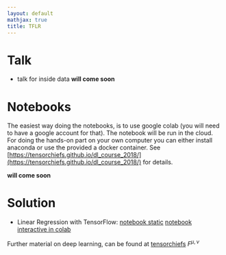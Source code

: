 ```yaml
---
layout: default
mathjax: true
title: TFLR
---
```


# Talk

* talk for inside data **will come soon**

# Notebooks 

The easiest way doing the notebooks, is to use google colab (you will need to have a google account for that). The notebook will be run in the cloud. For doing the hands-on part on your own computer you can either install anaconda or use the provided a docker container. See [https://tensorchiefs.github.io/dl_course_2018/](https://tensorchiefs.github.io/dl_course_2018/) for details.


 
**will come soon**

# Solution

* Linear Regression with TensorFlow: [notebook static](https://github.com/tensorchiefs/dl_course_2018/blob/master/linear_regression_tf.ipynb) [notebook interactive in colab](https://colab.research.google.com/github/tensorchiefs/dlday2018/blob/master/linear_regression_tf.ipynb)

Further material on deep learning, can be found at [tensorchiefs](https://github.com/tensorchiefs/) $F^{\mu,\nu}$